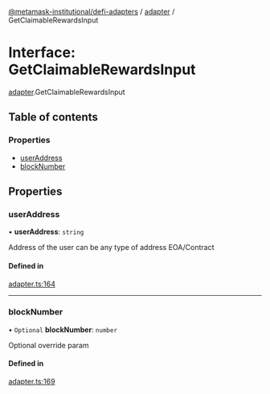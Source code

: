 [@metamask-institutional/defi-adapters](../README.md) / [adapter](../modules/adapter.md) / GetClaimableRewardsInput

# Interface: GetClaimableRewardsInput

[adapter](../modules/adapter.md).GetClaimableRewardsInput

## Table of contents

### Properties

- [userAddress](adapter.GetClaimableRewardsInput.md#useraddress)
- [blockNumber](adapter.GetClaimableRewardsInput.md#blocknumber)

## Properties

### userAddress

• **userAddress**: `string`

Address of the user can be any type of address EOA/Contract

#### Defined in

[adapter.ts:164](https://github.com/consensys-vertical-apps/mmi-defi-adapters/blob/main/src/types/adapter.ts#L164)

___

### blockNumber

• `Optional` **blockNumber**: `number`

Optional override param

#### Defined in

[adapter.ts:169](https://github.com/consensys-vertical-apps/mmi-defi-adapters/blob/main/src/types/adapter.ts#L169)
